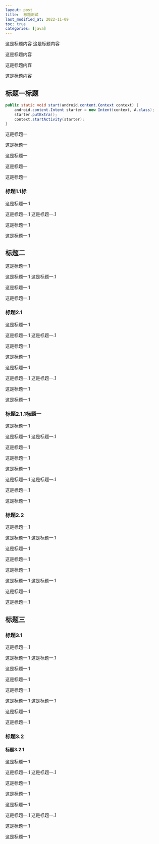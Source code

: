 ```yaml
---
layout: post
title:  标题测试
last_modified_at: 2022-11-09
toc: true
categories: [java]
---
```


这是标题内容
这是标题内容

这是标题内容

这是标题内容

这是标题内容
## 标题一标题

```java
public static void start(android.content.Context context) {
    android.content.Intent starter = new Intent(context, A.class);
    starter.putExtra();
    context.startActivity(starter);
}
```

这是标题一

这是标题一

这是标题一

这是标题一

这是标题一
### 标题1.1标

这是标题一.1

这是标题一.1
这是标题一.1

这是标题一.1

这是标题一.1

## 标题二

这是标题一.1

这是标题一.1
这是标题一.1

这是标题一.1

这是标题一.1

### 标题2.1

这是标题一.1

这是标题一.1
这是标题一.1

这是标题一.1

这是标题一.1

这是标题一.1

这是标题一.1
这是标题一.1

这是标题一.1

这是标题一.1
### 标题2.1.1标题一

这是标题一.1

这是标题一.1
这是标题一.1

这是标题一.1

这是标题一.1

这是标题一.1

这是标题一.1
这是标题一.1

这是标题一.1

这是标题一.1
### 标题2.2

这是标题一.1

这是标题一.1
这是标题一.1

这是标题一.1

这是标题一.1

这是标题一.1

这是标题一.1
这是标题一.1

这是标题一.1

这是标题一.1

## 标题三
### 标题3.1
这是标题一.1

这是标题一.1
这是标题一.1

这是标题一.1

这是标题一.1

这是标题一.1

这是标题一.1
这是标题一.1

这是标题一.1

这是标题一.1
### 标题3.2
#### 标题3.2.1

这是标题一.1

这是标题一.1
这是标题一.1

这是标题一.1

这是标题一.1

这是标题一.1

这是标题一.1
这是标题一.1

这是标题一.1

这是标题一.1

